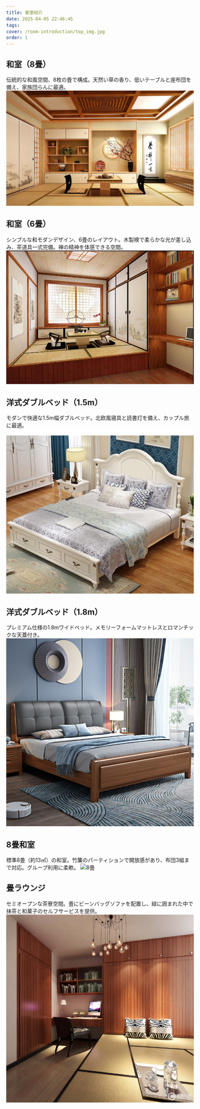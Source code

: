 ```yaml
---
title: 客室紹介
date: 2025-04-05 22:46:45
tags:
cover: /room-introduction/top_img.jpg
order: 1
---
```


## 和室（8畳）
伝統的な和風空間、8枚の畳で構成。天然い草の香り、低いテーブルと座布団を備え、家族団らんに最適。
![和式榻榻米8块](/room-introduction/和式榻榻米8块.jpg)

## 和室（6畳）
シンプルな和モダンデザイン、6畳のレイアウト。木製襖で柔らかな光が差し込み、茶道具一式完備。禅の精神を体感できる空間。
![和式榻榻米6块](/room-introduction/和式榻榻米6块.jpg)

## 洋式ダブルベッド（1.5m）
モダンで快適な1.5m幅ダブルベッド。北欧風寝具と読書灯を備え、カップル旅に最適。
![洋式双人床1.5M](/room-introduction/洋式双人床1.5M.jpg)

## 洋式ダブルベッド（1.8m）
プレミアム仕様の1.8mワイドベッド。メモリーフォームマットレスとロマンチックな天蓋付き。
![洋式双人床1.8M](/room-introduction/洋式双人床1.8M.jpg)

## 8畳和室
標準8畳（約13㎡）の和室。竹簾のパーティションで開放感があり、布団3組まで対応。グループ利用に柔軟。
![8畳](/room-introduction/8畳.jpg)

## 畳ラウンジ
セミオープンな茶寮空間。畳にビーンバッグソファを配置し、緑に囲まれた中で抹茶と和菓子のセルフサービスを提供。
![榻榻米休息室](/room-introduction/榻榻米休息室.jpg)
